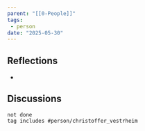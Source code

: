 ```yaml
---
parent: "[[0-People]]"
tags:
 - person
date: "2025-05-30"
---
```

## Reflections
* 
## Discussions
```tasks
not done
tag includes #person/christoffer_vestrheim
```
